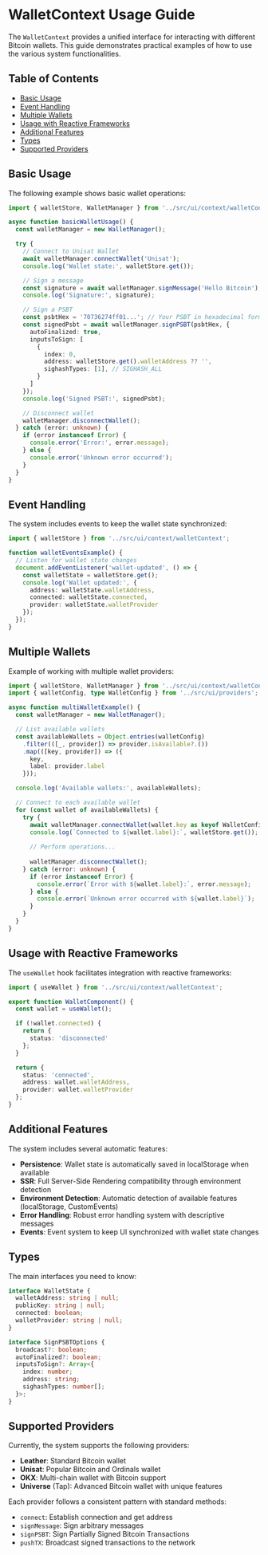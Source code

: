 # WalletContext Usage Guide

The `WalletContext` provides a unified interface for interacting with different Bitcoin wallets. This guide demonstrates practical examples of how to use the various system functionalities.

## Table of Contents
- [Basic Usage](#basic-usage)
- [Event Handling](#event-handling)
- [Multiple Wallets](#multiple-wallets)
- [Usage with Reactive Frameworks](#usage-with-reactive-frameworks)
- [Additional Features](#additional-features)
- [Types](#types)
- [Supported Providers](#supported-providers)

## Basic Usage

The following example shows basic wallet operations:

```typescript
import { walletStore, WalletManager } from '../src/ui/context/walletContext';

async function basicWalletUsage() {
  const walletManager = new WalletManager();

  try {
    // Connect to Unisat Wallet
    await walletManager.connectWallet('Unisat');
    console.log('Wallet state:', walletStore.get());

    // Sign a message
    const signature = await walletManager.signMessage('Hello Bitcoin');
    console.log('Signature:', signature);

    // Sign a PSBT
    const psbtHex = '70736274ff01...'; // Your PSBT in hexadecimal format
    const signedPsbt = await walletManager.signPSBT(psbtHex, {
      autoFinalized: true,
      inputsToSign: [
        {
          index: 0,
          address: walletStore.get().walletAddress ?? '',
          sighashTypes: [1], // SIGHASH_ALL
        }
      ]
    });
    console.log('Signed PSBT:', signedPsbt);

    // Disconnect wallet
    walletManager.disconnectWallet();
  } catch (error: unknown) {
    if (error instanceof Error) {
      console.error('Error:', error.message);
    } else {
      console.error('Unknown error occurred');
    }
  }
}
```

## Event Handling

The system includes events to keep the wallet state synchronized:

```typescript
import { walletStore } from '../src/ui/context/walletContext';

function walletEventsExample() {
  // Listen for wallet state changes
  document.addEventListener('wallet-updated', () => {
    const walletState = walletStore.get();
    console.log('Wallet updated:', {
      address: walletState.walletAddress,
      connected: walletState.connected,
      provider: walletState.walletProvider
    });
  });
}
```

## Multiple Wallets

Example of working with multiple wallet providers:

```typescript
import { walletStore, WalletManager } from '../src/ui/context/walletContext';
import { walletConfig, type WalletConfig } from '../src/ui/providers';

async function multiWalletExample() {
  const walletManager = new WalletManager();

  // List available wallets
  const availableWallets = Object.entries(walletConfig)
    .filter(([_, provider]) => provider.isAvailable?.())
    .map(([key, provider]) => ({
      key,
      label: provider.label
    }));

  console.log('Available wallets:', availableWallets);

  // Connect to each available wallet
  for (const wallet of availableWallets) {
    try {
      await walletManager.connectWallet(wallet.key as keyof WalletConfig);
      console.log(`Connected to ${wallet.label}:`, walletStore.get());
      
      // Perform operations...
      
      walletManager.disconnectWallet();
    } catch (error: unknown) {
      if (error instanceof Error) {
        console.error(`Error with ${wallet.label}:`, error.message);
      } else {
        console.error(`Unknown error occurred with ${wallet.label}`);
      }
    }
  }
}
```

## Usage with Reactive Frameworks

The `useWallet` hook facilitates integration with reactive frameworks:

```typescript
import { useWallet } from '../src/ui/context/walletContext';

export function WalletComponent() {
  const wallet = useWallet();

  if (!wallet.connected) {
    return {
      status: 'disconnected'
    };
  }

  return {
    status: 'connected',
    address: wallet.walletAddress,
    provider: wallet.walletProvider
  };
}
```

## Additional Features

The system includes several automatic features:

- **Persistence**: Wallet state is automatically saved in localStorage when available
- **SSR**: Full Server-Side Rendering compatibility through environment detection
- **Environment Detection**: Automatic detection of available features (localStorage, CustomEvents)
- **Error Handling**: Robust error handling system with descriptive messages
- **Events**: Event system to keep UI synchronized with wallet state changes

## Types

The main interfaces you need to know:

```typescript
interface WalletState {
  walletAddress: string | null;
  publicKey: string | null;
  connected: boolean;
  walletProvider: string | null;
}

interface SignPSBTOptions {
  broadcast?: boolean;
  autoFinalized?: boolean;
  inputsToSign?: Array<{
    index: number;
    address: string;
    sighashTypes: number[];
  }>;
}
```

## Supported Providers

Currently, the system supports the following providers:

- **Leather**: Standard Bitcoin wallet
- **Unisat**: Popular Bitcoin and Ordinals wallet
- **OKX**: Multi-chain wallet with Bitcoin support
- **Universe** (Tap): Advanced Bitcoin wallet with unique features

Each provider follows a consistent pattern with standard methods:
- `connect`: Establish connection and get address
- `signMessage`: Sign arbitrary messages
- `signPSBT`: Sign Partially Signed Bitcoin Transactions
- `pushTX`: Broadcast signed transactions to the network

